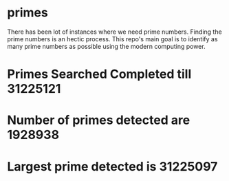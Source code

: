 # primes
There has been lot of instances where we need prime numbers. Finding the prime numbers is an hectic process. This repo's main goal is to identify as many prime numbers as possible using the modern computing power.

# Primes Searched Completed till 31225121
# Number of primes detected are 1928938
# Largest prime detected is 31225097
